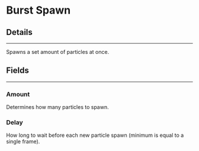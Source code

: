 # Burst Spawn

## Details

---

Spawns a set amount of particles at once.

## Fields

---

### Amount

Determines how many particles to spawn.

### Delay

How long to wait before each new particle spawn (minimum is equal to a single frame).

